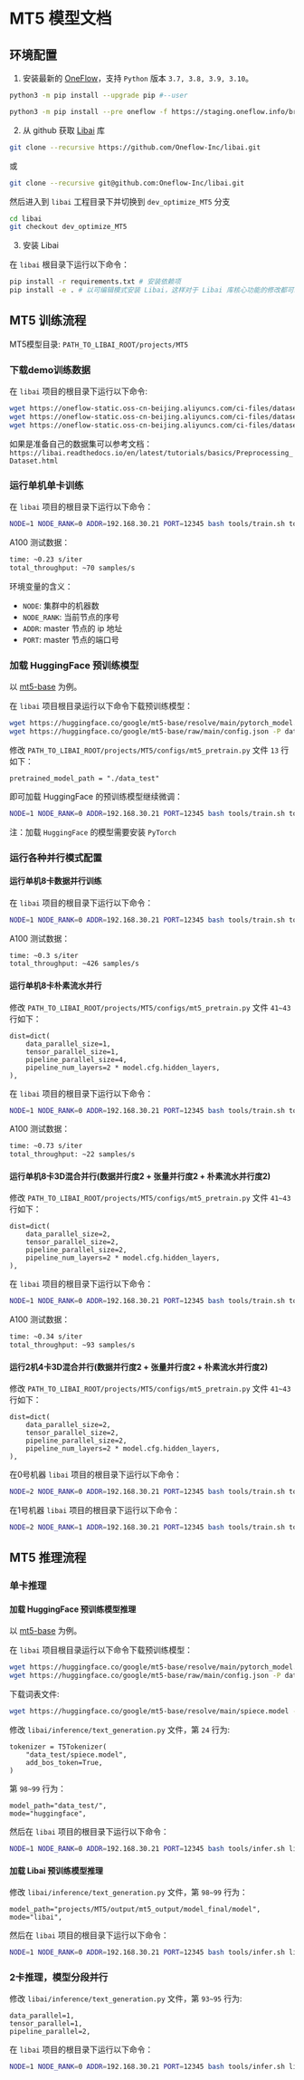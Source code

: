 # MT5 模型文档

## 环境配置

1. 安装最新的 [OneFlow](https://github.com/Oneflow-Inc/oneflow#install-with-pip-package)，支持 `Python` 版本 `3.7, 3.8, 3.9, 3.10`。

```bash
python3 -m pip install --upgrade pip #--user
```

```bash
python3 -m pip install --pre oneflow -f https://staging.oneflow.info/branch/master/cu112
```

2. 从 github 获取 [Libai](https://github.com/Oneflow-Inc/libai) 库

```bash
git clone --recursive https://github.com/Oneflow-Inc/libai.git
```

或

```bash
git clone --recursive git@github.com:Oneflow-Inc/libai.git
```

然后进入到 `libai` 工程目录下并切换到 `dev_optimize_MT5` 分支


```bash
cd libai
git checkout dev_optimize_MT5
```

3. 安装 Libai

在 `libai` 根目录下运行以下命令：

```bash
pip install -r requirements.txt # 安装依赖项
pip install -e . # 以可编辑模式安装 Libai，这样对于 Libai 库核心功能的修改都可以直接生效
```

## MT5 训练流程

MT5模型目录: `PATH_TO_LIBAI_ROOT/projects/MT5`

### 下载demo训练数据

在 `libai` 项目的根目录下运行以下命令:

```bash
wget https://oneflow-static.oss-cn-beijing.aliyuncs.com/ci-files/dataset/libai/bert_dataset/bert-base-chinese-vocab.txt -P ./data_test/bert_data/
wget https://oneflow-static.oss-cn-beijing.aliyuncs.com/ci-files/dataset/libai/bert_dataset/loss_compara_content_sentence.bin -P ./data_test/bert_data/
wget https://oneflow-static.oss-cn-beijing.aliyuncs.com/ci-files/dataset/libai/bert_dataset/loss_compara_content_sentence.idx -P ./data_test/bert_data/
```

如果是准备自己的数据集可以参考文档：`https://libai.readthedocs.io/en/latest/tutorials/basics/Preprocessing_Dataset.html`

### 运行单机单卡训练

在 `libai` 项目的根目录下运行以下命令：

```bash
NODE=1 NODE_RANK=0 ADDR=192.168.30.21 PORT=12345 bash tools/train.sh tools/train_net.py projects/MT5/configs/mt5_pretrain.py 1
```

A100 测试数据：
```bash
time: ~0.23 s/iter 
total_throughput: ~70 samples/s
```

环境变量的含义：

- `NODE`: 集群中的机器数
- `NODE_RANK`: 当前节点的序号
- `ADDR`: master 节点的 ip 地址
- `PORT`: master 节点的端口号


### 加载 HuggingFace 预训练模型

以 [mt5-base](https://huggingface.co/google/mt5-base/tree/main) 为例。
 
在 `libai` 项目根目录运行以下命令下载预训练模型：

```bash
wget https://huggingface.co/google/mt5-base/resolve/main/pytorch_model.bin -P ./data_test
wget https://huggingface.co/google/mt5-base/raw/main/config.json -P data_test/
```

修改 `PATH_TO_LIBAI_ROOT/projects/MT5/configs/mt5_pretrain.py` 文件 `13` 行如下：

```python3
pretrained_model_path = "./data_test"
```

即可加载 HuggingFace 的预训练模型继续微调：

```bash
NODE=1 NODE_RANK=0 ADDR=192.168.30.21 PORT=12345 bash tools/train.sh tools/train_net.py projects/MT5/configs/mt5_pretrain.py 1
```

注：加载 `HuggingFace` 的模型需要安装 `PyTorch`

### 运行各种并行模式配置

#### 运行单机8卡数据并行训练
在 `libai` 项目的根目录下运行以下命令：

```bash
NODE=1 NODE_RANK=0 ADDR=192.168.30.21 PORT=12345 bash tools/train.sh tools/train_net.py projects/MT5/configs/mt5_pretrain.py 8
```

A100 测试数据：
```bash
time: ~0.3 s/iter
total_throughput: ~426 samples/s
```

#### 运行单机8卡朴素流水并行

修改 `PATH_TO_LIBAI_ROOT/projects/MT5/configs/mt5_pretrain.py` 文件 `41~43` 行如下：

```python3
dist=dict(
    data_parallel_size=1,
    tensor_parallel_size=1,
    pipeline_parallel_size=4,
    pipeline_num_layers=2 * model.cfg.hidden_layers,
),
```

在 `libai` 项目的根目录下运行以下命令：

```bash
NODE=1 NODE_RANK=0 ADDR=192.168.30.21 PORT=12345 bash tools/train.sh tools/train_net.py projects/MT5/configs/mt5_pretrain.py 8
```

A100 测试数据：
```bash
time: ~0.73 s/iter
total_throughput: ~22 samples/s
```

#### 运行单机8卡3D混合并行(数据并行度2 + 张量并行度2 + 朴素流水并行度2)

修改 `PATH_TO_LIBAI_ROOT/projects/MT5/configs/mt5_pretrain.py` 文件 `41~43` 行如下：

```python3
dist=dict(
    data_parallel_size=2,
    tensor_parallel_size=2,
    pipeline_parallel_size=2,
    pipeline_num_layers=2 * model.cfg.hidden_layers,
),
```

在 `libai` 项目的根目录下运行以下命令：

```bash
NODE=1 NODE_RANK=0 ADDR=192.168.30.21 PORT=12345 bash tools/train.sh tools/train_net.py projects/MT5/configs/mt5_pretrain.py 8
```

A100 测试数据：
```bash
time: ~0.34 s/iter
total_throughput: ~93 samples/s
```

#### 运行2机4卡3D混合并行(数据并行度2 + 张量并行度2 + 朴素流水并行度2)

修改 `PATH_TO_LIBAI_ROOT/projects/MT5/configs/mt5_pretrain.py` 文件 `41~43` 行如下：

```python3
dist=dict(
    data_parallel_size=2,
    tensor_parallel_size=2,
    pipeline_parallel_size=2,
    pipeline_num_layers=2 * model.cfg.hidden_layers,
),
```

在0号机器 `libai` 项目的根目录下运行以下命令：

```bash
NODE=2 NODE_RANK=0 ADDR=192.168.30.21 PORT=12345 bash tools/train.sh tools/train_net.py projects/MT5/configs/mt5_pretrain.py 4
```

在1号机器 `libai` 项目的根目录下运行以下命令：

```bash
NODE=2 NODE_RANK=1 ADDR=192.168.30.21 PORT=12345 bash tools/train.sh tools/train_net.py projects/MT5/configs/mt5_pretrain.py 4
```

## MT5 推理流程

### 单卡推理

#### 加载 HuggingFace 预训练模型推理

以 [mt5-base](https://huggingface.co/google/mt5-base/tree/main) 为例。
 
在 `libai` 项目根目录运行以下命令下载预训练模型：

```bash
wget https://huggingface.co/google/mt5-base/resolve/main/pytorch_model.bin -P ./data_test
wget https://huggingface.co/google/mt5-base/raw/main/config.json -P data_test/
```

下载词表文件:

```bash
wget https://huggingface.co/google/mt5-base/resolve/main/spiece.model -P data_test/
```

修改 `libai/inference/text_generation.py` 文件，第 `24` 行为:

```python3
tokenizer = T5Tokenizer(
    "data_test/spiece.model",
    add_bos_token=True,
)
```

第 `98~99` 行为：

```python3
model_path="data_test/",
mode="huggingface", 
```

然后在 `libai` 项目的根目录下运行以下命令：

```bash
NODE=1 NODE_RANK=0 ADDR=192.168.30.21 PORT=12345 bash tools/infer.sh libai/inference/text_generation.py 1
```

#### 加载 Libai 预训练模型推理

修改 `libai/inference/text_generation.py` 文件，第 `98~99` 行为：

```python3
model_path="projects/MT5/output/mt5_output/model_final/model",
mode="libai", 
```

然后在 `libai` 项目的根目录下运行以下命令：

```bash
NODE=1 NODE_RANK=0 ADDR=192.168.30.21 PORT=12345 bash tools/infer.sh libai/inference/text_generation.py 1
```


### 2卡推理，模型分段并行


修改 `libai/inference/text_generation.py` 文件，第 `93~95` 行为:

```python3
data_parallel=1,
tensor_parallel=1,
pipeline_parallel=2,
```

在 `libai` 项目的根目录下运行以下命令：

```bash
NODE=1 NODE_RANK=0 ADDR=192.168.30.21 PORT=12345 bash tools/infer.sh libai/inference/text_generation.py 2
```


